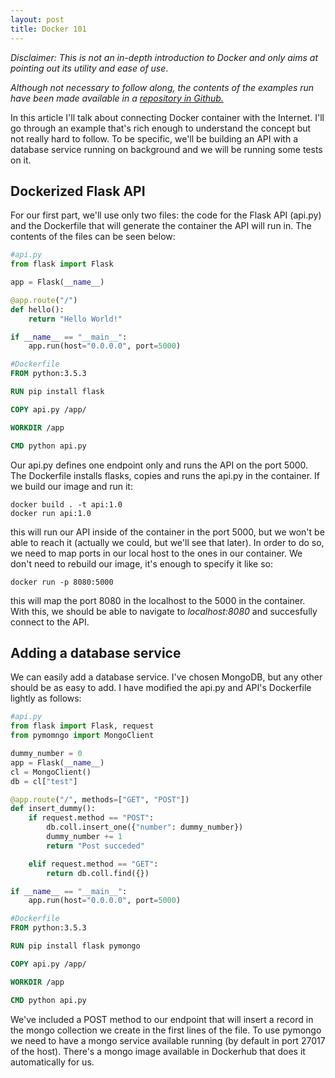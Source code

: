 ```yaml
---
layout: post
title: Docker 101
---
```

*Disclaimer: This is not an in-depth introduction to Docker and only aims at pointing out its utility and ease of use*. 

*Although not necessary to follow along, the contents of the examples run have been made available in a [repository in Github.](https://github.com/iamhectorotero/docker-articles)*

In this article I'll talk about connecting Docker container with the Internet. I'll
go through an example that's rich enough to understand the concept but not really
hard to follow. To be specific, we'll be building an API with a database service
running on background and we will be running some tests on it.

## Dockerized Flask API

For our first part, we'll use only two files: the code for the Flask API (api.py) 
and the Dockerfile that will generate the container the API will run in.
The contents of the files can be seen below:

```python
#api.py
from flask import Flask

app = Flask(__name__)

@app.route("/")
def hello():
    return "Hello World!"

if __name__ == "__main__":
    app.run(host="0.0.0.0", port=5000)
```

```dockerfile
#Dockerfile
FROM python:3.5.3

RUN pip install flask

COPY api.py /app/

WORKDIR /app

CMD python api.py
```

Our api.py defines one endpoint only and runs the API on the port 5000. The
Dockerfile installs flasks, copies and runs the api.py in the container.
If we build our image and run it:
```shell
docker build . -t api:1.0
docker run api:1.0
```
this will run our API inside of the container in the port 5000, but we won't be
able to reach it (actually we could, but we'll see that later). In order to do
so, we need to map ports in our local host to the ones in our container. We don't
need to rebuild our image, it's enough to specify it like so:
```shell
docker run -p 8080:5000
```
this will map the port 8080 in the localhost to the 5000 in the container. With this,
we should be able to navigate to *localhost:8080* and succesfully connect to the API.

## Adding a database service 

We can easily add a database service. I've chosen MongoDB, but any other should be as 
easy to add. I have modified the api.py and API's Dockerfile lightly as follows:

```python
#api.py
from flask import Flask, request
from pymomngo import MongoClient

dummy_number = 0
app = Flask(__name__)
cl = MongoClient()
db = cl["test"]

@app.route("/", methods=["GET", "POST"])
def insert_dummy():
    if request.method == "POST":
        db.coll.insert_one({"number": dummy_number})
        dummy_number += 1
        return "Post succeded"

    elif request.method == "GET":
        return db.coll.find({})

if __name__ == "__main__":
    app.run(host="0.0.0.0", port=5000)
```

```dockerfile
#Dockerfile
FROM python:3.5.3

RUN pip install flask pymongo

COPY api.py /app/

WORKDIR /app

CMD python api.py
```

We've included a POST method to our endpoint that will insert a record in the 
mongo collection we create in the first lines of the file. To use pymongo we need
to have a mongo service available running (by default in port 27017 of the host).
There's a mongo image available in Dockerhub that does it automatically for us.
